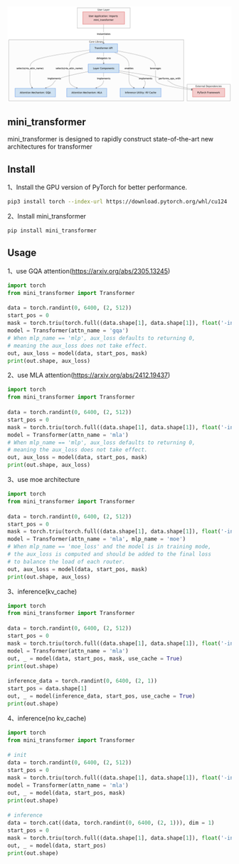 <img src = './Architecture diagram.png'/>

## mini_transformer
mini_transformer is designed to rapidly construct state-of-the-art new architectures for transformer

## Install
1、Install the GPU version of PyTorch for better performance.
```bash
pip3 install torch --index-url https://download.pytorch.org/whl/cu124
```
2、Install mini_transformer
```bash
pip install mini_transformer
```

## Usage
1、use GQA attention(https://arxiv.org/abs/2305.13245)
```python
import torch
from mini_transformer import Transformer

data = torch.randint(0, 6400, (2, 512))
start_pos = 0
mask = torch.triu(torch.full((data.shape[1], data.shape[1]), float('-inf')), 1)
model = Transformer(attn_name = 'gqa')
# When mlp_name == 'mlp', aux_loss defaults to returning 0, 
# meaning the aux_loss does not take effect.
out, aux_loss = model(data, start_pos, mask)
print(out.shape, aux_loss)
```

2、use MLA attention(https://arxiv.org/abs/2412.19437)
```python
import torch
from mini_transformer import Transformer

data = torch.randint(0, 6400, (2, 512))
start_pos = 0
mask = torch.triu(torch.full((data.shape[1], data.shape[1]), float('-inf')), 1)
model = Transformer(attn_name = 'mla')
# When mlp_name == 'mlp', aux_loss defaults to returning 0, 
# meaning the aux_loss does not take effect.
out, aux_loss = model(data, start_pos, mask)
print(out.shape, aux_loss)
```

3、use moe architecture
```python
import torch
from mini_transformer import Transformer

data = torch.randint(0, 6400, (2, 512))
start_pos = 0
mask = torch.triu(torch.full((data.shape[1], data.shape[1]), float('-inf')), 1)
model = Transformer(attn_name = 'mla', mlp_name = 'moe')
# When mlp_name == 'moe_loss' and the model is in training mode, 
# the aux_loss is computed and should be added to the final loss 
# to balance the load of each router.
out, aux_loss = model(data, start_pos, mask)
print(out.shape, aux_loss)
```

3、inference(kv_cache)
```python
import torch
from mini_transformer import Transformer

data = torch.randint(0, 6400, (2, 512))
start_pos = 0
mask = torch.triu(torch.full((data.shape[1], data.shape[1]), float('-inf')), 1)
model = Transformer(attn_name = 'mla')
out, _ = model(data, start_pos, mask, use_cache = True)
print(out.shape)

inference_data = torch.randint(0, 6400, (2, 1))
start_pos = data.shape[1]
out, _ = model(inference_data, start_pos, use_cache = True)
print(out.shape)
```

4、inference(no kv_cache)
```python
import torch
from mini_transformer import Transformer

# init
data = torch.randint(0, 6400, (2, 512))
start_pos = 0
mask = torch.triu(torch.full((data.shape[1], data.shape[1]), float('-inf')), 1)
model = Transformer(attn_name = 'mla')
out, _ = model(data, start_pos, mask)
print(out.shape)

# inference
data = torch.cat((data, torch.randint(0, 6400, (2, 1))), dim = 1)
start_pos = 0
mask = torch.triu(torch.full((data.shape[1], data.shape[1]), float('-inf')), 1)
out, _ = model(data, start_pos)
print(out.shape)
```